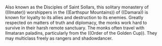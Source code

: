 Also known as the Disciples of Saint Sollars, this solitary monastery of ((Ilmater)) worshippers in the ((Earthspur Mountains)) of ((Damara)) is known for loyalty to its allies and destruction to its enemies.  Greatly respected on matters of truth and diplomacy, the monks work hard to survive in their harsh remote sanctuary.  The monks often travel with Ilmataran paladins, particularly from the ((Order of the Golden Cup)).  They may multiclass freely as rangers and shadowdancer.
